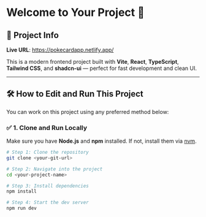 # Welcome to Your Project 🚀

## 📌 Project Info

**Live URL**: https://pokecardapp.netlify.app/

This is a modern frontend project built with **Vite**, **React**, **TypeScript**, **Tailwind CSS**, and **shadcn-ui** — perfect for fast development and clean UI.

---

## 🛠 How to Edit and Run This Project

You can work on this project using any preferred method below:

### ✅ 1. Clone and Run Locally

Make sure you have **Node.js** and **npm** installed. If not, install them via [nvm](https://github.com/nvm-sh/nvm#installing-and-updating).

```bash
# Step 1: Clone the repository
git clone <your-git-url>

# Step 2: Navigate into the project
cd <your-project-name>

# Step 3: Install dependencies
npm install

# Step 4: Start the dev server
npm run dev
```
